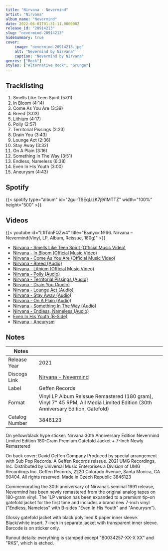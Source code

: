 ```yaml
---
title: "Nirvana - Nevermind"
artist: "Nirvana"
album_name: "Nevermind"
date: 2022-06-01T01:31:11.000000Z
release_id: "20914213"
slug: "nevermind-20914213"
hideSummary: true
cover:
    image: "nevermind-20914213.jpg"
    alt: "Nevermind by Nirvana"
    caption: "Nevermind by Nirvana"
genres: ["Rock"]
styles: ["Alternative Rock", "Grunge"]
---
```


## Tracklisting
1. Smells Like Teen Spirit (5:01)
2. In Bloom (4:14)
3. Come As You Are (3:39)
4. Breed (3:03)
5. Lithium (4:17)
6. Polly (2:57)
7. Territorial Pissings (2:23)
8. Drain You (3:43)
9. Lounge Act (2:36)
10. Stay Away (3:32)
11. On A Plain (3:16)
12. Something In The Way (3:51)
13. Endless, Nameless (6:38)
14. Even In His Youth (3:00)
15. Aneurysm (4:43)


## Spotify
{{< spotify type="album" id="2guirTSEqLizK7j9i1MTTZ" width="100%" height="500" >}}



## Videos
{{< youtube id="L1lTdnFQZw4" title="Выпуск №66. Nirvana ‎– Nevermind(Vinyl, LP, Album, Reissue, 180g)" >}}
- [Nirvana - Smells Like Teen Spirit (Official Music Video)](https://www.youtube.com/watch?v=hTWKbfoikeg)
- [Nirvana - In Bloom (Official Music Video)](https://www.youtube.com/watch?v=PbgKEjNBHqM)
- [Nirvana - Come As You Are (Official Music Video)](https://www.youtube.com/watch?v=vabnZ9-ex7o)
- [Nirvana - Breed (Audio)](https://www.youtube.com/watch?v=J6EDW5WFb2M)
- [Nirvana - Lithium (Official Music Video)](https://www.youtube.com/watch?v=pkcJEvMcnEg)
- [Nirvana - Polly (Audio)](https://www.youtube.com/watch?v=DrlaVYKWeLU)
- [Nirvana - Territorial Pissings (Audio)](https://www.youtube.com/watch?v=9yNPgx0swCM)
- [Nirvana - Drain You (Audio)](https://www.youtube.com/watch?v=AJUpHxlJUNQ)
- [Nirvana - Lounge Act (Audio)](https://www.youtube.com/watch?v=dZqpol8Yrq8)
- [Nirvana - Stay Away (Audio)](https://www.youtube.com/watch?v=vnHm-u4IYuo)
- [Nirvana - On A Plain (Audio)](https://www.youtube.com/watch?v=c023U4oQGr4)
- [Nirvana - Something In The Way (Audio)](https://www.youtube.com/watch?v=4VxdufqB9zg)
- [Nirvana - Endless, Nameless (Audio)](https://www.youtube.com/watch?v=uj1PagCfejs)
- [Even In His Youth (B-Side)](https://www.youtube.com/watch?v=plBMcpRRrVw)
- [Nirvana - Aneurysm](https://www.youtube.com/watch?v=y7TPnH5emFg)

## Notes
| Notes          |             |
| ---------------| ----------- |
| Release Year   | 2021 |
| Discogs Link   | [Nirvana - Nevermind](https://www.discogs.com/release/20914213-Nirvana-Nevermind) |
| Label          | Geffen Records |
| Format         | Vinyl LP Album Reissue Remastered (180 gram), Vinyl 7" 45 RPM, All Media Limited Edition (30th Anniversary Edition, Gatefold) |
| Catalog Number | 3846123 |

On yellow/black hype sticker:
Nirvana
30th Anniversary Edition
Nevermind
Limited Edition
180-Gram Premium Gatefold Jacket + 7-Inch
Newly Remastered

On back cover:
David Geffen Company
Produced by special arrangement with Sub Pop Records. A Geffen Records reissue. 2021 UMG Recordings, Inc. Distributed by Universal Music Enterprises a Division of UMG Recordings Inc.
Geffen Records, 2220 Colorado Avenue, Santa Monica, CA 90404. All rights reserved.
Made in Czech Republic 3846123

Commemorating the 30th anniversary of Nirvana’s seminal 1991 release, Nevermind has been newly remastered from the original analog tapes on 180-gram vinyl. The 1LP version has been expanded to a premium tip-on gatefold jacket for the first time and includes a brand new 7-inch vinyl ("Endless, Nameless" with B-sides "Even In His Youth" and "Aneurysm").

Glossy gatefold jacket with black polylined & paper inner sleeve.
Black/white insert.
7-inch in separate jacket with transparent inner sleeve.
Barcode is on sticker only.

Runout details: everything is stamped except "B0034257-XX-X XX" and "RKS", which is etched.
